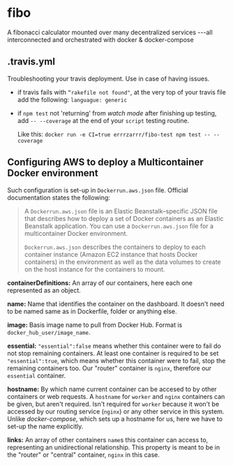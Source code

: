# fibo
A fibonacci calculator mounted over many decentralized services ---all interconnected and orchestrated with docker & docker-compose


## .travis.yml

Troubleshooting your travis deployment. Use in case of having issues.

* if travis fails with `“rakefile not found"`, at the very top of your travis file  add the following: `languague: generic`

* if `npm test` not 'returning' from _watch mode_ after finishing up testing, add `-- --coverage` at the end of your `script` testing routine. 
 
   Like this: `docker run -e CI=true errrzarrr/fibo-test npm test -- --coverage`

## Configuring AWS to deploy a Multicontainer Docker environment

Such configuration is set-up in `Dockerrun.aws.json` file. Official documentation states the following:

> A `Dockerrun.aws.json` file is an Elastic Beanstalk–specific JSON file that describes how to deploy a set of Docker containers as an Elastic Beanstalk application. You can use a `Dockerrun.aws.json` file for a multicontainer Docker environment.
> 
> `Dockerrun.aws.json` describes the containers to deploy to each container instance (Amazon EC2 instance that hosts Docker containers) in the environment as well as the data volumes to create on the host instance for the containers to mount. 


**containerDefinitions:** An array of our containers, here each one represented as an object.

**name:** Name that identifies the container on the dashboard. It doesn't need to be named same as in Dockerfile, folder or anything else. 

**image:** Basis image name to pull from Docker Hub. Format is `docker_hub_user/image_name`.

**essential:**  `"essential":false` means whether this container were to fail do not stop remaining containers. At least one container is required to be set `"essential":true`, which means whether this container were to fail, stop the remaining containers too. Our "router" container is `nginx`, therefore our `essential` container.

**hostname:** By which name current container can be accesed to by other containers or web requests. A `hostname` for `worker` and `nginx` containers can be given, but aren't required. Isn't required for `worker` because it won't be accessed by our routing service (`nginx`) or any other service in this system. Unlike _docker-compose,_ which sets up a hostname for us, here we have to set-up the name explicitly. 

**links:** An array of other containers `name`s this container can access to, representing an unidirectional relationship. This property is meant to be in the "router" or "central" container, `nginx` in this case.